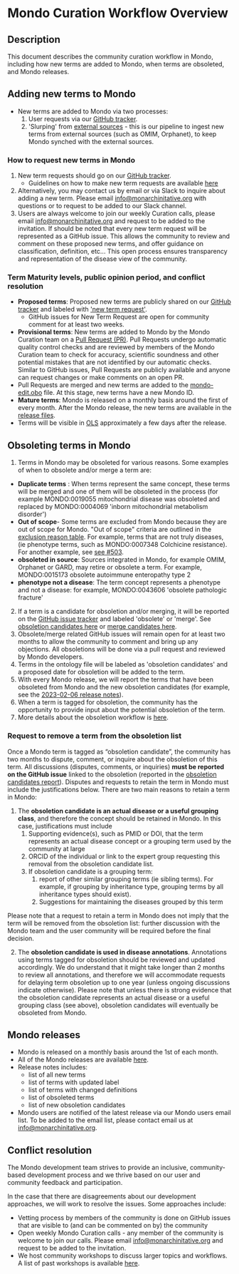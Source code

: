 # Mondo Curation Workflow Overview

## Description
This document describes the community curation workflow in Mondo, including how new terms are added to Mondo, when terms are obsoleted, and Mondo releases. 

## Adding new terms to Mondo
- New terms are added to Mondo via two processes:
  1. User requests via our [GitHub tracker](https://github.com/monarch-initiative/mondo/issues).
  2. 'Slurping' from [external sources](https://mondo.monarchinitiative.org/pages/sources/) - this is our pipeline to ingest new terms from external sources (such as OMIM, Orphanet), to keep Mondo synched with the external sources.
  
### How to request new terms in Mondo
1. New term requests should go on our [GitHub tracker](https://github.com/monarch-initiative/mondo/issues). 
    - Guidelines on how to make new term requests are available [here](c-make-good-term-request.md)
2. Alternatively, you may contact us by email or via Slack to inquire about adding a new term. Please email info@monarchinitative.org with questions or to request to be added to our Slack channel.
3. Users are always welcome to join our weekly Curation calls,  please email info@monarchinitative.org and request to be added to the invitation.
If should be noted that every new term request will be represented as a GitHub issue. This allows the community to review and comment on these proposed new terms, and offer guidance on classification, definition, etc... This open process ensures transparency and representation of the disease view of the community.

### Term Maturity levels, public opinion period, and conflict resolution

- **Proposed terms**: Proposed new terms are publicly shared on our [GitHub tracker](https://github.com/monarch-initiative/mondo/issues) and labeled with ['new term request'](https://github.com/monarch-initiative/mondo/issues?q=is%3Aopen+is%3Aissue+label%3A%22New+term+request%22).
    - GitHub issues for New Term Request are open for community comment for at least two weeks.
- **Provisional terms**: New terms are added to Mondo by the Mondo Curation team on a [Pull Request (PR)](https://github.com/monarch-initiative/mondo/pulls). Pull Requests undergo automatic quality control checks and are reviewed by members of the Mondo Curation team to check for accuracy, scientific soundness and other potential mistakes that are not identified by our automatic checks. Similar to GitHub issues, Pull Requests are publicly available and anyone can request changes or make comments on an open PR.
- Pull Requests are merged and new terms are added to the [mondo-edit.obo](https://github.com/monarch-initiative/mondo/blob/master/src/ontology/mondo-edit.obo) file. At this stage, new terms have a new Mondo ID.
- **Mature terms**:  Mondo is released on a monthly basis around the first of every month. After the Mondo release, the new terms are available in the [release files](https://github.com/monarch-initiative/mondo/releases).
- Terms will be visible in [OLS](https://www.ebi.ac.uk/ols4/ontologies/mondo) approximately a few days after the release.

## Obsoleting terms in Mondo
1. Terms in Mondo may be obsoleted for various reasons. Some examples of when to obsolete and/or merge a term are:  

- **Duplicate terms** : When terms represent the same concept, these terms will be merged and one of them will be obsoleted in the process (for example MONDO:0019055 mitochondrial disease was obsoleted and replaced by MONDO:0004069 'inborn mitochondrial metabolism disorder')  
- **Out of scope**- Some terms are excluded from Mondo because they are out of scope for Mondo. "Out of scope" criteria are outlined in the [exclusion reason table](editors-guide/exclusion-reasons.md). For example, terms that are not truly diseases, (ie phenotype terms, such as MONDO:0007348 Colchicine resistance). For another example, see [see #503](https://github.com/monarch-initiative/mondo/issues/503).
- **obsoleted in source**: Sources integrated in Mondo, for example OMIM, Orphanet or GARD, may retire or obsolete a term. For example, MONDO:0015173 obsolete autoimmune enteropathy type 2
- **phenotype not a disease**: The term concept represents a phenotype and not a disease: for example, MONDO:0043606 'obsolete pathologic fracture'

2. If a term is a candidate for obsoletion and/or merging, it will be reported on the [GitHub issue tracker](https://github.com/monarch-initiative/mondo/issues) and labeled 'obsolete' or 'merge'. See [obsoletion candidates here](https://github.com/monarch-initiative/mondo/issues?q=is%3Aissue+is%3Aopen+label%3Aobsolete) or [merge candidates here](https://github.com/monarch-initiative/mondo/issues?q=is%3Aissue+is%3Aopen+label%3Amerge).
3. Obsolete/merge related GitHub issues will remain open for at least two months to allow the community to comment and bring up any objections. All obsoletions will be done via a pull request and reviewed by Mondo developers.
4. Terms in the ontology file will be labeled as 'obsoletion candidates' and a proposed date for obsoletion will be added to the term.
4. With every Mondo release, we will report the terms that have been obsoleted from Mondo and the new obsoletion candidates (for example, see the [2023-02-06 release notes](https://github.com/monarch-initiative/mondo/releases/tag/v2023-02-06)).
5. When a term is tagged for obsoletion, the community has the opportunity to provide input about the potential obsoletion of the term. 
6. More details about the obsoletion workflow is [here](https://mondo.readthedocs.io/en/latest/editors-guide/merging-and-obsoleting/).

### Request to remove a term from the obsoletion list

Once a Mondo term is tagged as “obsoletion candidate”, the community has two months to dispute, comment, or inquire about the obsoletion of this term. All discussions (disputes, comments, or inquiries) **must be reported on the GitHub issue** linked to the obsoletion (reported in the [obsoletion candidates report](https://github.com/monarch-initiative/mondo/blob/master/src/ontology/reports/mondo_obsoletioncandidates.tsv)). Disputes and requests to retain the term in Mondo must include the justifications below. There are two main reasons to retain a term in Mondo: 
1. The **obsoletion candidate is an actual disease or a useful grouping class**, and therefore the concept should be retained in Mondo. In this case, justifications must include
    1. Supporting evidence(s), such as PMID or DOI, that the term represents an actual disease concept or a grouping term used by the community at large
    2. ORCID of the individual or link to the expert group requesting this removal from the obsoletion candidate list.
    3. If obsoletion candidate is a grouping term:
          1. report of other similar grouping terms (ie sibling terms). For example, if grouping by inheritance type, grouping terms by all inheritance types should exist).
          2. Suggestions for maintaining the diseases grouped by this term
             
Please note that a request to retain a term in Mondo does not imply that the term will be removed from the obsoletion list: further discussion with the Mondo team and the user community will be required before the final decision.

2. The **obsoletion candidate is used in disease annotations**. Annotations using terms tagged for obsoletion should be reviewed and updated accordingly. We do understand that it might take longer than 2 months to review all annotations, and therefore we will accommodate requests for delaying term obsoletion up to one year (unless ongoing discussions indicate otherwise). Please note that unless there is strong evidence that the obsoletion candidate represents an actual disease or a useful grouping class (see above), obsoletion candidates will eventually be obsoleted from Mondo. 

## Mondo releases
- Mondo is released on a monthly basis around the 1st of each month.
- All of the Mondo releases are available [here](https://github.com/monarch-initiative/mondo/releases).
- Release notes includes:
    - list of all new terms
    - list of terms with updated label
    - list of terms with changed definitions
    - list of obsoleted terms
    - list of new obsoletion candidates
- Mondo users are notified of the latest release via our Mondo users email list. To be added to the email list, please contact email us at info@monarchinitative.org.

## Conflict resolution

The Mondo development team strives to provide an inclusive, community-based development process and we thrive based on our user and community feedback and participation. 

In the case that there are disagreements about our development approaches, we will work to resolve the issues. Some approaches include:  

- Vetting process by members of the community is done on GitHub issues that are visible to (and can be commented on by) the community
- Open weekly Mondo Curation calls - any member of the community is welcome to join our calls. Please email info@monarchinitative.org and request to be added to the invitation.
- We host community workshops to discuss larger topics and workflows. A list of past workshops is available [here](https://mondo.monarchinitiative.org/pages/workshop/).
